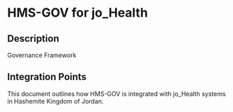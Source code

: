 # HMS-GOV for jo_Health

## Description

Governance Framework

## Integration Points

This document outlines how HMS-GOV is integrated with jo_Health systems in Hashemite Kingdom of Jordan.
